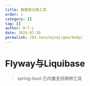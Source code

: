 ```yaml
---
title: 数据库迁移工具
order: 1
category: []
tag: []
author: H·T·L
date: 2024-07-26
permalink: /03-Java/mysql/gmar9e4p/
---
```

# Flyway与Liquibase



> spring-boot 已内置支持两种工具